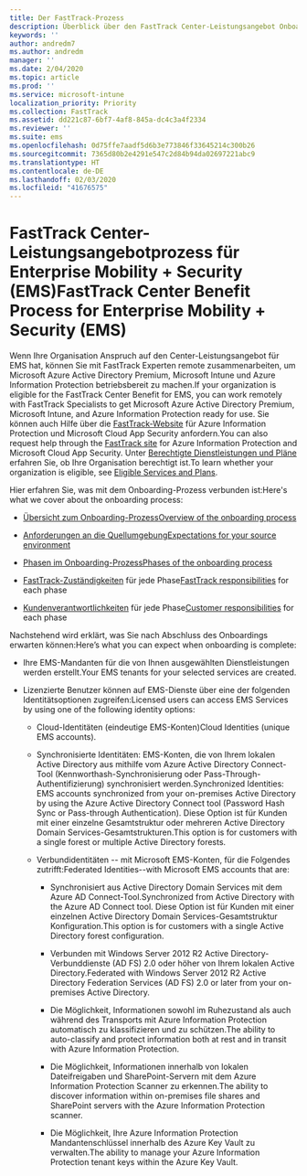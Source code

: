 ```yaml
---
title: Der FastTrack-Prozess
description: Überblick über den FastTrack Center-Leistungsangebot Onboarding Prozess
keywords: ''
author: andredm7
ms.author: andredm
manager: ''
ms.date: 2/04/2020
ms.topic: article
ms.prod: ''
ms.service: microsoft-intune
localization_priority: Priority
ms.collection: FastTrack
ms.assetid: dd221c87-6bf7-4af8-845a-dc4c3a4f2334
ms.reviewer: ''
ms.suite: ems
ms.openlocfilehash: 0d75ffe7aadf5d6b3e773846f33645214c300b26
ms.sourcegitcommit: 7365d80b2e4291e547c2d84b94da02697221abc9
ms.translationtype: HT
ms.contentlocale: de-DE
ms.lasthandoff: 02/03/2020
ms.locfileid: "41676575"
---
```

# <a name="fasttrack-center-benefit-process-for-enterprise-mobility--security-ems"></a><span data-ttu-id="28c90-103">FastTrack Center-Leistungsangebotprozess für Enterprise Mobility + Security (EMS)</span><span class="sxs-lookup"><span data-stu-id="28c90-103">FastTrack Center Benefit Process for Enterprise Mobility + Security (EMS)</span></span>
<span data-ttu-id="28c90-104">Wenn Ihre Organisation Anspruch auf den Center-Leistungsangebot für EMS hat, können Sie mit FastTrack Experten remote zusammenarbeiten, um Microsoft Azure Active Directory Premium, Microsoft Intune und Azure Information Protection betriebsbereit zu machen.</span><span class="sxs-lookup"><span data-stu-id="28c90-104">If your organization is eligible for the FastTrack Center Benefit for EMS, you can work remotely with FastTrack Specialists to get Microsoft Azure Active Directory Premium, Microsoft Intune, and Azure Information Protection ready for use.</span></span> <span data-ttu-id="28c90-105">Sie können auch Hilfe über die [FastTrack-Website](https://www.microsoft.com/fasttrack/microsoft-365/ems) für Azure Information Protection und Microsoft Cloud App Security anfordern.</span><span class="sxs-lookup"><span data-stu-id="28c90-105">You can also request help through the [FastTrack site](https://www.microsoft.com/fasttrack/microsoft-365/ems) for Azure Information Protection and Microsoft Cloud App Security.</span></span> <span data-ttu-id="28c90-106">Unter [Berechtigte Dienstleistungen und Pläne](M365-eligible-services-and-plans.md) erfahren Sie, ob Ihre Organisation berechtigt ist.</span><span class="sxs-lookup"><span data-stu-id="28c90-106">To learn whether your organization is eligible, see [Eligible Services and Plans](M365-eligible-services-and-plans.md).</span></span>


<span data-ttu-id="28c90-107">Hier erfahren Sie, was mit dem Onboarding-Prozess verbunden ist:</span><span class="sxs-lookup"><span data-stu-id="28c90-107">Here's what we cover about the onboarding process:</span></span>

-   [<span data-ttu-id="28c90-108">Übersicht zum Onboarding-Prozess</span><span class="sxs-lookup"><span data-stu-id="28c90-108">Overview of the onboarding process</span></span>](EMS-fasttrack-benefit-overview.md)

-   [<span data-ttu-id="28c90-109">Anforderungen an die Quellumgebung</span><span class="sxs-lookup"><span data-stu-id="28c90-109">Expectations for your source environment</span></span>](EMS-source-environment-expectations.md)

-   [<span data-ttu-id="28c90-110">Phasen im Onboarding-Prozess</span><span class="sxs-lookup"><span data-stu-id="28c90-110">Phases of the onboarding process</span></span>](EMS-onboarding-phases.md)

-   <span data-ttu-id="28c90-111">[FastTrack-Zuständigkeiten](EMS-fasttrack-responsibilities.md) für jede Phase</span><span class="sxs-lookup"><span data-stu-id="28c90-111">[FastTrack responsibilities](EMS-fasttrack-responsibilities.md) for each phase</span></span>

-   <span data-ttu-id="28c90-112">[Kundenverantwortlichkeiten](EMS-your-responsibilities.md) für jede Phase</span><span class="sxs-lookup"><span data-stu-id="28c90-112">[Customer responsibilities](EMS-your-responsibilities.md) for each phase</span></span>

<span data-ttu-id="28c90-113">Nachstehend wird erklärt, was Sie nach Abschluss des Onboardings erwarten können:</span><span class="sxs-lookup"><span data-stu-id="28c90-113">Here’s what you can expect when onboarding is complete:</span></span>

-   <span data-ttu-id="28c90-114">Ihre EMS-Mandanten für die von Ihnen ausgewählten Dienstleistungen werden erstellt.</span><span class="sxs-lookup"><span data-stu-id="28c90-114">Your EMS tenants for your selected services are created.</span></span>

-   <span data-ttu-id="28c90-115">Lizenzierte Benutzer können auf EMS-Dienste über eine der folgenden Identitätsoptionen zugreifen:</span><span class="sxs-lookup"><span data-stu-id="28c90-115">Licensed users can access EMS Services by using one of the following identity options:</span></span>

    -   <span data-ttu-id="28c90-116">Cloud-Identitäten (eindeutige EMS-Konten)</span><span class="sxs-lookup"><span data-stu-id="28c90-116">Cloud Identities (unique EMS accounts).</span></span>

    -   <span data-ttu-id="28c90-117">Synchronisierte Identitäten: EMS-Konten, die von Ihrem lokalen Active Directory aus mithilfe vom Azure Active Directory Connect-Tool (Kennworthash-Synchronisierung oder Pass-Through-Authentifizierung) synchronisiert werden.</span><span class="sxs-lookup"><span data-stu-id="28c90-117">Synchronized Identities: EMS accounts synchronized from your on-premises Active Directory by using the Azure Active Directory Connect tool (Password Hash Sync or Pass-through Authentication).</span></span> <span data-ttu-id="28c90-118">Diese Option ist für Kunden mit einer einzelne Gesamtstruktur oder mehreren Active Directory Domain Services-Gesamtstrukturen.</span><span class="sxs-lookup"><span data-stu-id="28c90-118">This option is for customers with a single forest or multiple Active Directory forests.</span></span>

    -   <span data-ttu-id="28c90-119">Verbundidentitäten -- mit Microsoft EMS-Konten, für die Folgendes zutrifft:</span><span class="sxs-lookup"><span data-stu-id="28c90-119">Federated Identities--with Microsoft EMS accounts that are:</span></span>

        -   <span data-ttu-id="28c90-120">Synchronisiert aus Active Directory Domain Services mit dem Azure AD Connect-Tool.</span><span class="sxs-lookup"><span data-stu-id="28c90-120">Synchronized from Active Directory with the Azure AD Connect tool.</span></span> <span data-ttu-id="28c90-121">Diese Option ist für Kunden mit einer einzelnen Active Directory Domain Services-Gesamtstruktur Konfiguration.</span><span class="sxs-lookup"><span data-stu-id="28c90-121">This option is for customers with a single Active Directory forest configuration.</span></span>

        -   <span data-ttu-id="28c90-122">Verbunden mit Windows Server 2012 R2 Active Directory-Verbunddienste (AD FS) 2.0 oder höher von Ihrem lokalen Active Directory.</span><span class="sxs-lookup"><span data-stu-id="28c90-122">Federated with Windows Server 2012 R2 Active Directory Federation Services (AD FS) 2.0 or later from your on-premises Active Directory.</span></span>

        -   <span data-ttu-id="28c90-123">Die Möglichkeit, Informationen sowohl im Ruhezustand als auch während des Transports mit Azure Information Protection automatisch zu klassifizieren und zu schützen.</span><span class="sxs-lookup"><span data-stu-id="28c90-123">The ability to auto-classify and protect information both at rest and in transit with Azure Information Protection.</span></span> 

        -   <span data-ttu-id="28c90-124">Die Möglichkeit, Informationen innerhalb von lokalen Dateifreigaben und SharePoint-Servern mit dem Azure Information Protection Scanner zu erkennen.</span><span class="sxs-lookup"><span data-stu-id="28c90-124">The ability to discover information within on-premises file shares and SharePoint servers with the Azure Information Protection scanner.</span></span> 

        -   <span data-ttu-id="28c90-125">Die Möglichkeit, Ihre Azure Information Protection Mandantenschlüssel innerhalb des Azure Key Vault zu verwalten.</span><span class="sxs-lookup"><span data-stu-id="28c90-125">The ability to manage your Azure Information Protection tenant keys within the Azure Key Vault.</span></span> 
